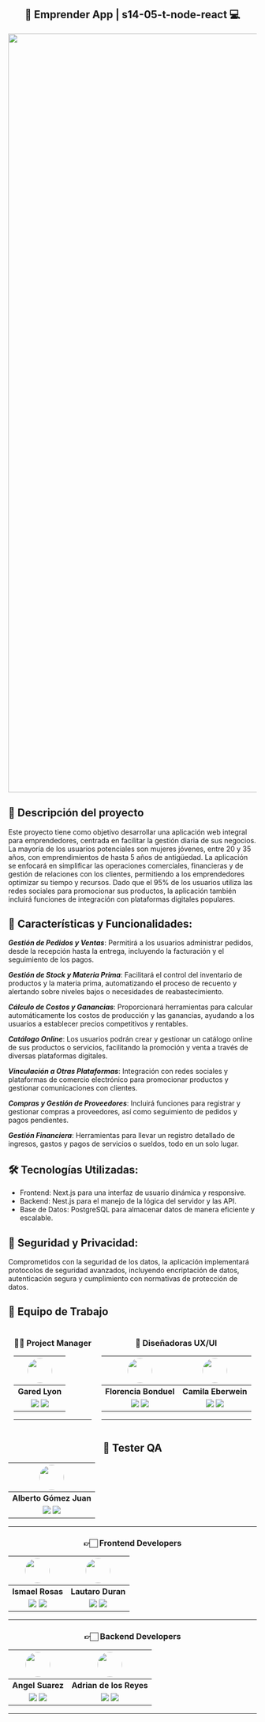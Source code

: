 <div align="center">
  <h2>🤖 Emprender App |  s14-05-t-node-react 💻</h2>
</div>

<img width="1536" alt="" src="">

## 📕 Descripción del proyecto

Este proyecto tiene como objetivo desarrollar una aplicación web integral para emprendedores, centrada en facilitar la gestión diaria de sus negocios. La mayoría de los usuarios potenciales son mujeres jóvenes, entre 20 y 35 años, con emprendimientos de hasta 5 años de antigüedad. La aplicación se enfocará en simplificar las operaciones comerciales, financieras y de gestión de relaciones con los clientes, permitiendo a los emprendedores optimizar su tiempo y recursos. Dado que el 95% de los usuarios utiliza las redes sociales para promocionar sus productos, la aplicación también incluirá funciones de integración con plataformas digitales populares.

## 🚀 Características y Funcionalidades:

**_Gestión de Pedidos y Ventas_**: Permitirá a los usuarios administrar pedidos, desde la recepción hasta la entrega, incluyendo la facturación y el seguimiento de los pagos.

**_Gestión de Stock y Materia Prima_**: Facilitará el control del inventario de productos y la materia prima, automatizando el proceso de recuento y alertando sobre niveles bajos o necesidades de reabastecimiento.

**_Cálculo de Costos y Ganancias_**: Proporcionará herramientas para calcular automáticamente los costos de producción y las ganancias, ayudando a los usuarios a establecer precios competitivos y rentables.

**_Catálogo Online_**: Los usuarios podrán crear y gestionar un catálogo online de sus productos o servicios, facilitando la promoción y venta a través de diversas plataformas digitales.

**_Vinculación a Otras Plataformas_**: Integración con redes sociales y plataformas de comercio electrónico para promocionar productos y gestionar comunicaciones con clientes.

**_Compras y Gestión de Proveedores_**: Incluirá funciones para registrar y gestionar compras a proveedores, así como seguimiento de pedidos y pagos pendientes.

**_Gestión Financiera_**: Herramientas para llevar un registro detallado de ingresos, gastos y pagos de servicios o sueldos, todo en un solo lugar.

## 🛠️ Tecnologías Utilizadas:

- Frontend: Next.js para una interfaz de usuario dinámica y responsive.
- Backend: Nest.js para el manejo de la lógica del servidor y las API.
- Base de Datos: PostgreSQL para almacenar datos de manera eficiente y escalable.

## 🔐 Seguridad y Privacidad:

Comprometidos con la seguridad de los datos, la aplicación implementará protocolos de seguridad avanzados, incluyendo encriptación de datos, autenticación segura y cumplimiento con normativas de protección de datos.

## 👥 Equipo de Trabajo

<div style="display: flex; justify-content: center; gap: 20px">
<div align="center">

### 👩‍💼 Project Manager

|                                                <img src="https://media.licdn.com/dms/image/C4D03AQE5rK94j9KLIg/profile-displayphoto-shrink_400_400/0/1646458883942?e=1718236800&v=beta&t=T7f2rUA45hEsk0AKnFyL52W7SCuto8mjMSs9kxXO0EM" width=50 height="50" style="border-radius: 50%;">                                                |
| :------------------------------------------------------------------------------------------------------------------------------------------------------------------------------------------------------------------------------------------------------------------------------------------------------------------------------------: |
|                                                                                                                                                             **Gared Lyon**                                                                                                                                                             |
| <a href="https://github.com/GaredLyon"><img src="https://img.shields.io/badge/github-%23121011.svg?&style=for-the-badge&logo=github&logoColor=white"/></a> <a href="https://www.linkedin.com/in/gared-lyon"><img src="https://img.shields.io/badge/linkedin%20-%230077B5.svg?&style=for-the-badge&logo=linkedin&logoColor=white"/></a> |

<hr/>
</div>
<div align="center">

### 🎨 Diseñadoras UX/UI

|                                                             <img src="https://media.licdn.com/dms/image/D4D35AQFEEOyX_xd00A/profile-framedphoto-shrink_400_400/0/1709884880974?e=1713632400&v=beta&t=j_tqJwtmYAhoAdKf3bSG5XWBR3hYC1wMiibRcln4bBo" width=50 height="50" style="border-radius: 50%;">                                                             |                                                <img src="https://media.licdn.com/dms/image/D4D35AQH_zqNlxfJI8w/profile-framedphoto-shrink_400_400/0/1704942594164?e=1713632400&v=beta&t=BPK_MB2zdawq5MU6YyKl6fPG6tYWdwewBD1xlCPNVkQ" width=50 height="50" style="border-radius: 50%;">                                                |
| :-------------------------------------------------------------------------------------------------------------------------------------------------------------------------------------------------------------------------------------------------------------------------------------------------------------------------------------------------------------: | :-----------------------------------------------------------------------------------------------------------------------------------------------------------------------------------------------------------------------------------------------------------------------------------------------------------------------------------: |
|                                                                                                                                                                      **Florencia Bonduel**                                                                                                                                                                      |                                                                                                                                                          **Camila Eberwein**                                                                                                                                                          |
| <a href="https://github.com/FlorenciaBonduel"><img src="https://img.shields.io/badge/github-%23121011.svg?&style=for-the-badge&logo=github&logoColor=white"/></a> <a href="https://www.linkedin.com/in/florencia-bonduel-5b2398226/"><img src="https://img.shields.io/badge/linkedin%20-%230077B5.svg?&style=for-the-badge&logo=linkedin&logoColor=white"/></a> | <a href="https://github.com/Cami-e"><img src="https://img.shields.io/badge/github-%23121011.svg?&style=for-the-badge&logo=github&logoColor=white"/></a> <a href="https://www.linkedin.com/in/camila-eber/"><img src="https://img.shields.io/badge/linkedin%20-%230077B5.svg?&style=for-the-badge&logo=linkedin&logoColor=white"/></a> |

<hr/>

</div>
</div>
<div align="center">
  
## 🧪 Tester QA

|                                                                                                           <img src="https://avatars.githubusercontent.com/u/12972468?v=4" width=50 height="50" style="border-radius: 50%;">                                                                                                            |
| :------------------------------------------------------------------------------------------------------------------------------------------------------------------------------------------------------------------------------------------------------------------------------------------------------------------------------------: |
|                                                                                                                                                         **Alberto Gómez Juan**                                                                                                                                                         |
| <a href="http://github.com/agomezjuan"><img src="https://img.shields.io/badge/github-%23121011.svg?&style=for-the-badge&logo=github&logoColor=white"/></a> <a href="https://www.linkedin.com/in/agomezjuan"><img src="https://img.shields.io/badge/linkedin%20-%230077B5.svg?&style=for-the-badge&logo=linkedin&logoColor=white"/></a> |

<hr/>
</div>

<div align="center">

### 👉🏻 Frontend Developers

|                                                                                                             <img src="https://avatars.githubusercontent.com/u/76495548?v=4" width=50 height="50" style="border-radius: 50%;">                                                                                                              |                                                                                                             <img src="https://avatars.githubusercontent.com/u/84945392?v=4" width=50 height="50" style="border-radius: 50%;">                                                                                                              |
| :----------------------------------------------------------------------------------------------------------------------------------------------------------------------------------------------------------------------------------------------------------------------------------------------------------------------------------------: | :----------------------------------------------------------------------------------------------------------------------------------------------------------------------------------------------------------------------------------------------------------------------------------------------------------------------------------------: |
|                                                                                                                                                              **Ismael Rosas**                                                                                                                                                              |                                                                                                                                                             **Lautaro Duran**                                                                                                                                                              |
| <a href="https://github.com/ismaelnelro"><img src="https://img.shields.io/badge/github-%23121011.svg?&style=for-the-badge&logo=github&logoColor=white"/></a> <a href="https://www.linkedin.com/in/ismaelrosas/"><img src="https://img.shields.io/badge/linkedin%20-%230077B5.svg?&style=for-the-badge&logo=linkedin&logoColor=white"/></a> | <a href="https://github.com/LautaroLD"><img src="https://img.shields.io/badge/github-%23121011.svg?&style=for-the-badge&logo=github&logoColor=white"/></a> <a href="https://www.linkedin.com/in/lautaro-duran/"><img src="https://img.shields.io/badge/linkedin%20-%230077B5.svg?&style=for-the-badge&logo=linkedin&logoColor=white"/></a> |

<hr/>
</div>
<div align="center">

### 👉🏻 Backend Developers

|                                                                                                              <img src="https://avatars.githubusercontent.com/u/112484606?v=4" width=50 height="50" style="border-radius: 50%;">                                                                                                               |                                                                                                                 <img src="https://avatars.githubusercontent.com/u/47609280?v=4" width=50 height="50" style="border-radius: 50%;">                                                                                                                 |
| :-------------------------------------------------------------------------------------------------------------------------------------------------------------------------------------------------------------------------------------------------------------------------------------------------------------------------------------------: | :-----------------------------------------------------------------------------------------------------------------------------------------------------------------------------------------------------------------------------------------------------------------------------------------------------------------------------------------------: |
|                                                                                                                                                               **Angel Suarez**                                                                                                                                                                |                                                                                                                                                              **Adrian de los Reyes**                                                                                                                                                              |
| <a href="https://github.com/AngelBlackBlue"><img src="https://img.shields.io/badge/github-%23121011.svg?&style=for-the-badge&logo=github&logoColor=white"/></a> <a href="https://www.linkedin.com/in/suarezangel/"><img src="https://img.shields.io/badge/linkedin%20-%230077B5.svg?&style=for-the-badge&logo=linkedin&logoColor=white"/></a> | <a href="https://github.com/adrian120401"><img src="https://img.shields.io/badge/github-%23121011.svg?&style=for-the-badge&logo=github&logoColor=white"/></a> <a href="https://www.linkedin.com/in/adriandelosreyess/"><img src="https://img.shields.io/badge/linkedin%20-%230077B5.svg?&style=for-the-badge&logo=linkedin&logoColor=white"/></a> |

<hr/>
</div>
